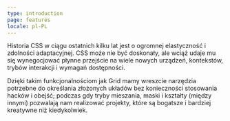 ```yaml
---
type: introduction
page: features
locale: pl-PL
---
```


Historia CSS w ciągu ostatnich kilku lat jest o ogromnej elastyczność i zdolności adaptacyjnej. CSS może nie być doskonały, ale wciąż udaje mu się wynegocjować płynne przejście na wiele nowych urządzeń, kontekstów, trybów interakcji i wymagań dostępności.

Dzięki takim funkcjonalnościom jak Grid mamy wreszcie narzędzia potrzebne do określania złożonych układów bez konieczności stosowania hacków i obejść; podczas gdy tryby mieszania, maski i kształty (między innymi) pozwalają nam realizować projekty, które są bogatsze i bardziej kreatywne niż kiedykolwiek.

